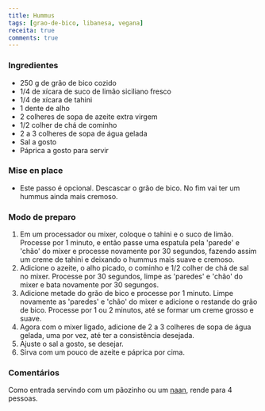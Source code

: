 ```yaml
---
title: Hummus
tags: [grao-de-bico, libanesa, vegana]
receita: true
comments: true
---
```


### Ingredientes

- 250 g de grão de bico cozido
- 1/4 de xícara de suco de limão siciliano fresco
- 1/4 de xícara de tahini
- 1 dente de alho
- 2 colheres de sopa de azeite extra virgem
- 1/2 colher de chá de cominho
- 2 a 3 colheres de sopa de água gelada
- Sal a gosto
- Páprica a gosto para servir

### Mise en place
- Este passo é opcional. Descascar o grão de bico. No fim vai ter um hummus ainda mais cremoso.


### Modo de preparo

1. Em um processador ou mixer, coloque o tahini e o suco de limão. Processe por 1 minuto, e então passe uma espatula pela 'parede' e 'chão' do mixer e processe novamente por 30 segundos, fazendo assim um creme de tahini e deixando o hummus mais suave e cremoso.
2. Adicione o azeite, o alho picado, o cominho e 1/2 colher de chá de sal no mixer. Processe por 30 segundos, limpe as 'paredes' e 'chão' do mixer e bata novamente por 30 segungos.
3. Adicione metade do grão de bico e processe por 1 minuto. Limpe novamente as 'paredes' e 'chão' do mixer e adicione o restande do grão de bico. Processe por 1 ou 2 minutos, até se formar um creme grosso e suave.
4. Agora com o mixer ligado, adicione de 2 a 3 colheres de sopa de água gelada, uma por vez, até ter a consistência desejada.
5. Ajuste o sal a gosto, se desejar.
6. Sirva com um pouco de azeite e páprica por cima.


### Comentários

Como entrada servindo com um pãozinho ou um [naan](naan.md), rende para 4 pessoas.

